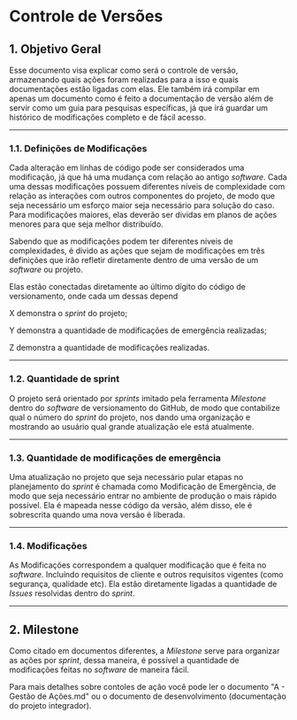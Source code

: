 # Controle de Versões

## 1. Objetivo Geral

Esse documento visa explicar como será o controle de versão, armazenando quais ações foram realizadas para a isso e quais documentações estão ligadas com elas. Ele também irá compilar em apenas um documento como é feito a documentação de versão além de servir como um guia para pesquisas específicas, já que irá guardar um histórico de modificações completo e de fácil acesso.

---

### 1.1. Definições de Modificações

Cada alteração em linhas de código pode ser considerados uma modificação, já que há uma mudança com relação ao antigo *software*. Cada uma dessas modificações possuem diferentes níveis de complexidade com relação as interações com outros componentes do projeto, de modo que seja necessário um esforço maior seja necessário para solução do caso. Para modificações maiores, elas deverão ser dividas em planos de ações menores para que seja melhor distribuído.

Sabendo que as modificações podem ter diferentes níveis de complexidades, é divido as ações que sejam de modificações em três definições que irão refletir diretamente dentro de uma versão de um *software* ou projeto.

Elas estão conectadas diretamente ao último dígito do código de versionamento, onde cada um dessas depend

X demonstra o *sprint* do projeto;

Y demonstra a quantidade de modificações de emergência realizadas;

Z demonstra a quantidade de modificações realizadas.

---

### 1.2. Quantidade de sprint

O projeto será orientado por *sprints* imitado pela ferramenta *Milestone* dentro do *software* de versionamento do GitHub, de modo que contabilize qual o número do *sprint* do projeto, nos dando uma organização e mostrando ao usuário qual grande atualização ele está atualmente.

---

### 1.3. Quantidade de modificações de emergência

Uma atualização no projeto que seja necessário pular etapas no planejamento do *sprint* é chamada como Modificação de Emergência, de modo que seja necessário entrar no ambiente de produção o mais rápido possível. Ela é mapeada nesse código da versão, além disso, ele é sobrescrita quando uma nova versão é liberada.

---

### 1.4. Modificações

As Modificações correspondem a qualquer modificação que é feita no *software*. Incluíndo requisitos de cliente e outros requisitos vigentes (como segurança, qualidade etc). Ela estão diretamente ligadas a quantidade de *Issues* resolvidas dentro do *sprint*. 

---

## 2. Milestone

Como citado em documentos diferentes, a *Milestone* serve para organizar as ações por *sprint*, dessa maneira, é possível a quantidade de modificações feitas no *software* de maneira fácil. 

Para mais detalhes sobre contoles de ação você pode ler o documento "A - Gestão de Ações.md" ou o documento de desenvolvimento (documentação do projeto integrador).
